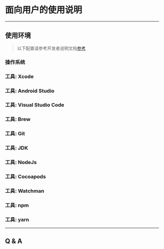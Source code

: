 # 面向用户的使用说明

---

## 使用环境

> 以下配置请参考开发者说明文档[参考](./developer.md)  

### 操作系统
### 工具: Xcode
### 工具: Android Studio
### 工具: Visual Studio Code
### 工具: Brew
### 工具: Git
### 工具: JDK
### 工具: NodeJs
### 工具: Cocoapods
### 工具: Watchman
### 工具: npm
### 工具: yarn

---

## Q & A